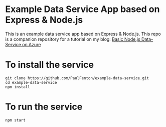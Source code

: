 # Example Data Service App based on Express & Node.js

This is an example data service app based on Express & Node.js. This repo is a companion repository for a tutorial on my blog:
[Basic Node.js Data-Service on Azure](https://fentonsoftware.com/basic-node-js-data-service-on-azure/)

# To install the service
```
git clone https://github.com/PaulFenton/example-data-service.git
cd example-data-service
npm install
```

# To run the service
```
npm start
```